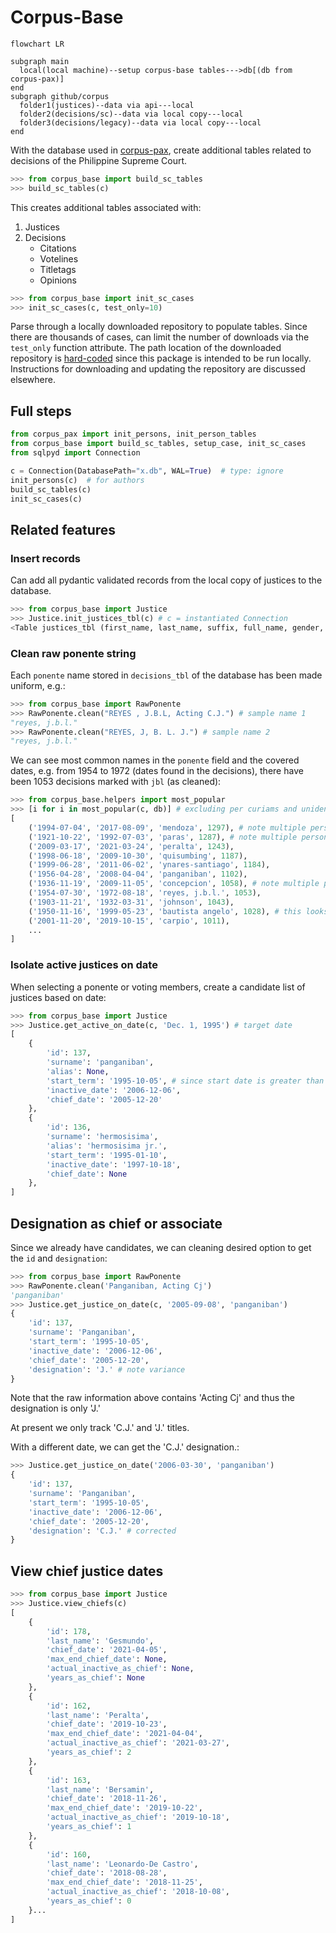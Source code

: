 # Corpus-Base

```mermaid
flowchart LR

subgraph main
  local(local machine)--setup corpus-base tables--->db[(db from corpus-pax)]
end
subgraph github/corpus
  folder1(justices)--data via api---local
  folder2(decisions/sc)--data via local copy---local
  folder3(decisions/legacy)--data via local copy---local
end
```

With the database used in [corpus-pax](https://github.com/justmars/corpus-pax), create additional tables related to decisions of the Philippine Supreme Court.

```python shell
>>> from corpus_base import build_sc_tables
>>> build_sc_tables(c)
```

This creates additional tables associated with:

1. Justices
2. Decisions
   - Citations
   - Votelines
   - Titletags
   - Opinions

```python shell
>>> from corpus_base import init_sc_cases
>>> init_sc_cases(c, test_only=10)
```

Parse through a locally downloaded repository to populate tables. Since there are thousands of cases, can limit the number of downloads via the `test_only` function attribute. The path location of the downloaded repository is [hard-coded](./corpus_base/utils/resources.py) since this package is intended to be run locally. Instructions for downloading and updating the repository are discussed elsewhere.

## Full steps

```python
from corpus_pax import init_persons, init_person_tables
from corpus_base import build_sc_tables, setup_case, init_sc_cases
from sqlpyd import Connection

c = Connection(DatabasePath="x.db", WAL=True)  # type: ignore
init_persons(c)  # for authors
build_sc_tables(c)
init_sc_cases(c)
```

## Related features

### Insert records

Can add all pydantic validated records from the local copy of justices to the database.

```python shell
>>> from corpus_base import Justice
>>> Justice.init_justices_tbl(c) # c = instantiated Connection
<Table justices_tbl (first_name, last_name, suffix, full_name, gender, id, alias, start_term, end_term, chief_date, birth_date, retire_date, inactive_date)>
```

### Clean raw ponente string

Each `ponente` name stored in `decisions_tbl` of the database has been made uniform, e.g.:

```python shell
>>> from corpus_base import RawPonente
>>> RawPonente.clean("REYES , J.B.L, Acting C.J.") # sample name 1
"reyes, j.b.l."
>>> RawPonente.clean("REYES, J, B. L. J.") # sample name 2
"reyes, j.b.l."
```

We can see  most common names in the `ponente` field and the covered dates, e.g. from 1954 to 1972 (dates found in the decisions), there have been 1053 decisions marked with `jbl` (as cleaned):

```python shell
>>> from corpus_base.helpers import most_popular
>>> [i for i in most_popular(c, db)] # excluding per curiams and unidentified cases
[
    ('1994-07-04', '2017-08-09', 'mendoza', 1297), # note multiple personalities named mendoza, hence long range from 1994-2017
    ('1921-10-22', '1992-07-03', 'paras', 1287), # note multiple personalities named paras, hence long range from 1921-1992
    ('2009-03-17', '2021-03-24', 'peralta', 1243),
    ('1998-06-18', '2009-10-30', 'quisumbing', 1187),
    ('1999-06-28', '2011-06-02', 'ynares-santiago', 1184),
    ('1956-04-28', '2008-04-04', 'panganiban', 1102),
    ('1936-11-19', '2009-11-05', 'concepcion', 1058), # note multiple personalities named concepcion, hence long range from 1936-2009
    ('1954-07-30', '1972-08-18', 'reyes, j.b.l.', 1053),
    ('1903-11-21', '1932-03-31', 'johnson', 1043),
    ('1950-11-16', '1999-05-23', 'bautista angelo', 1028), # this looks like bad data
    ('2001-11-20', '2019-10-15', 'carpio', 1011),
    ...
]
```

### Isolate active justices on date

When selecting a ponente or voting members, create a candidate list of justices based on date:

```python shell
>>> from corpus_base import Justice
>>> Justice.get_active_on_date(c, 'Dec. 1, 1995') # target date
[
    {
        'id': 137,
        'surname': 'panganiban',
        'alias': None,
        'start_term': '1995-10-05', # since start date is greater than target date, record is included
        'inactive_date': '2006-12-06',
        'chief_date': '2005-12-20'
    },
    {
        'id': 136,
        'surname': 'hermosisima',
        'alias': 'hermosisima jr.',
        'start_term': '1995-01-10',
        'inactive_date': '1997-10-18',
        'chief_date': None
    },
]
```

## Designation as chief or associate

Since we already have candidates, we can cleaning desired option to get the `id` and `designation`:

```python shell
>>> from corpus_base import RawPonente
>>> RawPonente.clean('Panganiban, Acting Cj')
'panganiban'
>>> Justice.get_justice_on_date(c, '2005-09-08', 'panganiban')
{
    'id': 137,
    'surname': 'Panganiban',
    'start_term': '1995-10-05',
    'inactive_date': '2006-12-06',
    'chief_date': '2005-12-20',
    'designation': 'J.' # note variance
}
```

Note that the raw information above contains 'Acting Cj' and thus the designation is only 'J.'

At present we only track 'C.J.' and 'J.' titles.

With a different date, we can get the 'C.J.' designation.:

```python shell
>>> Justice.get_justice_on_date('2006-03-30', 'panganiban')
{
    'id': 137,
    'surname': 'Panganiban',
    'start_term': '1995-10-05',
    'inactive_date': '2006-12-06',
    'chief_date': '2005-12-20',
    'designation': 'C.J.' # corrected
}
```

## View chief justice dates

```python shell
>>> from corpus_base import Justice
>>> Justice.view_chiefs(c)
[
    {
        'id': 178,
        'last_name': 'Gesmundo',
        'chief_date': '2021-04-05',
        'max_end_chief_date': None,
        'actual_inactive_as_chief': None,
        'years_as_chief': None
    },
    {
        'id': 162,
        'last_name': 'Peralta',
        'chief_date': '2019-10-23',
        'max_end_chief_date': '2021-04-04',
        'actual_inactive_as_chief': '2021-03-27',
        'years_as_chief': 2
    },
    {
        'id': 163,
        'last_name': 'Bersamin',
        'chief_date': '2018-11-26',
        'max_end_chief_date': '2019-10-22',
        'actual_inactive_as_chief': '2019-10-18',
        'years_as_chief': 1
    },
    {
        'id': 160,
        'last_name': 'Leonardo-De Castro',
        'chief_date': '2018-08-28',
        'max_end_chief_date': '2018-11-25',
        'actual_inactive_as_chief': '2018-10-08',
        'years_as_chief': 0
    }...
]
```

